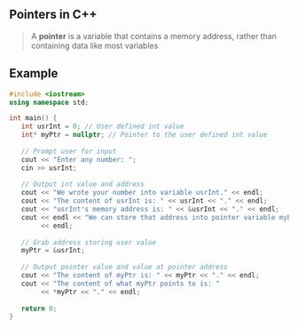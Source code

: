 

## Pointers in C++

> A **pointer** is a variable that contains a memory address, rather than containing data like most variables

## Example

```cpp
#include <iostream>
using namespace std;

int main() {
   int usrInt = 0; // User defined int value
   int* myPtr = nullptr; // Pointer to the user defined int value
   
   // Prompt user for input
   cout << "Enter any number: ";
   cin >> usrInt;
   
   // Output int value and address
   cout << "We wrote your number into variable usrInt." << endl;
   cout << "The content of usrInt is: " << usrInt << "." << endl;
   cout << "usrInt's memory address is: " << &usrInt << "." << endl;
   cout << endl << "We can store that address into pointer variable myPtr."
        << endl;
   
   // Grab address storing user value
   myPtr = &usrInt;
   
   // Output pointer value and value at pointer address
   cout << "The content of myPtr is: " << myPtr << "." << endl;
   cout << "The content of what myPtr points to is: "
        << *myPtr << "." << endl;
   
   return 0;
}
```
